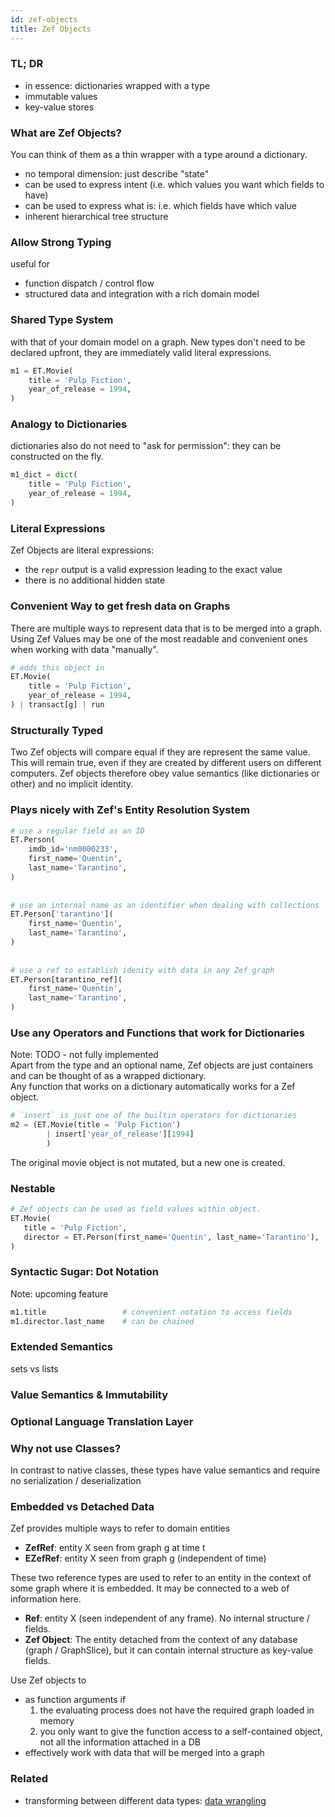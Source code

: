 ```yaml
---
id: zef-objects
title: Zef Objects
---
```


  
### TL; DR  
- in essence: dictionaries wrapped with a type  
- immutable values  
- key-value stores  
  
  
### What are Zef Objects?  
You can think of them as a thin wrapper with a type around a dictionary.  
- no temporal dimension: just describe "state"  
- can be used to express intent (i.e. which values you want which fields to have)  
- can be used to express what is: i.e. which fields have which value  
- inherent hierarchical tree structure  
  
  
  
### Allow Strong Typing  
useful for  
- function dispatch / control flow  
- structured data and integration with a rich domain model  
  
  
### Shared Type System  
with that of your domain model on a graph. New types don't need to be declared upfront, they are immediately valid literal expressions.  
```python  
m1 = ET.Movie(  
	title = 'Pulp Fiction',  
	year_of_release = 1994,  
)  
```  
  
  
### Analogy to Dictionaries  
dictionaries also do not need to "ask for permission": they can be constructed on the fly.  
```python  
m1_dict = dict(  
	title = 'Pulp Fiction',  
	year_of_release = 1994,  
)  
```  
  
  
### Literal Expressions  
Zef Objects are literal expressions:   
- the `repr` output is a valid expression leading to the exact value  
- there is no additional hidden state  
  
  
### Convenient Way to get fresh data on Graphs  
There are multiple ways to represent data that is to be merged into a graph. Using Zef Values may be one of the most readable and convenient ones when working with data "manually".  
```python  
# adds this object in   
ET.Movie(  
	title = 'Pulp Fiction',  
	year_of_release = 1994,  
) | transact[g] | run  
```  
  
  
### Structurally Typed  
Two Zef objects will compare equal if they are represent the same value. This will remain true, even if they are created by different users on different computers. Zef objects therefore obey value semantics (like dictionaries or other) and no implicit identity.  
  
  
### Plays nicely with Zef's Entity Resolution System  
```python  
# use a regular field as an ID  
ET.Person(  
	imdb_id='nm0000233',       
	first_name='Quentin',   
	last_name='Tarantino',  
)  
  
  
# use an internal name as an identifier when dealing with collections  
ET.Person['tarantino'](  
	first_name='Quentin',   
	last_name='Tarantino',  
)  
  
  
# use a ref to establish idenity with data in any Zef graph  
ET.Person[tarantino_ref](       
	first_name='Quentin',   
	last_name='Tarantino',  
)  
```  
  
  
  
### Use any Operators and Functions that work  for Dictionaries  
Note: TODO - not fully implemented  
Apart from the type and an optional name, Zef objects are just containers and can be thought of as a wrapped dictionary.  
Any function that works on a dictionary automatically works for a Zef object.  
```python  
# `insert` is just one of the builtin operators for dictionaries  
m2 = (ET.Movie(title = 'Pulp Fiction')   
		| insert['year_of_release'][1994]     
		)  
```  
The original movie object is not mutated, but a new one is created.  
  
  
### Nestable  
```python  
# Zef objects can be used as field values within object.  
ET.Movie(  
   title = 'Pulp Fiction',  
   director = ET.Person(first_name='Quentin', last_name='Tarantino'),  
)  
```  
  
  
### Syntactic Sugar: Dot Notation  
Note: upcoming feature  
```python  
m1.title                 # convenient notation to access fields  
m1.director.last_name    # can be chained  
```  
  
  
### Extended Semantics  
sets vs lists  
  
  
### Value Semantics & Immutability  
  
  
  
### Optional Language Translation Layer  
  
  
  
### Why not use Classes?  
In contrast to native classes, these types have value semantics and require no serialization / deserialization  
  
  
  
### Embedded vs Detached Data  
Zef provides multiple ways to refer to domain entities  
- **ZefRef**: entity X seen from graph g at time t  
- **EZefRef**: entity X seen from graph g (independent of time)  
  
These two reference types are used to refer to an entity in the context of some graph where it is embedded. It may be connected to a web of information here.  
  
- **Ref**: entity X (seen independent of any frame). No internal structure / fields.  
- **Zef Object**: The entity detached from the context of any database (graph / GraphSlice), but it can contain internal structure as key-value fields.   
  
Use Zef objects to  
- as function arguments if   
	1. the evaluating process does not have the required graph loaded in memory  
	2. you only want to give the function access to a self-contained object, not all the information attached in a DB  
- effectively work with data that will be merged into a graph  
  
  
  
### Related  
- transforming between different data types: [data wrangling](data-wrangling)